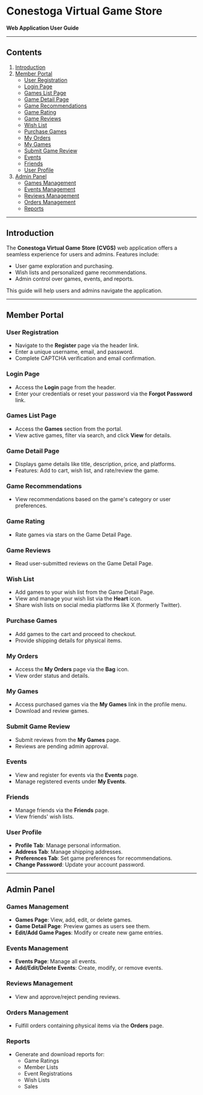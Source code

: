 # Conestoga Virtual Game Store

**Web Application User Guide**

---

## **Contents**

1. [Introduction](#introduction)
2. [Member Portal](#member-portal)
   - [User Registration](#user-registration)
   - [Login Page](#login-page)
   - [Games List Page](#games-list-page)
   - [Game Detail Page](#game-detail-page)
   - [Game Recommendations](#game-recommendations)
   - [Game Rating](#game-rating)
   - [Game Reviews](#game-reviews)
   - [Wish List](#wish-list)
   - [Purchase Games](#purchase-games)
   - [My Orders](#my-orders)
   - [My Games](#my-games)
   - [Submit Game Review](#submit-game-review)
   - [Events](#events)
   - [Friends](#friends)
   - [User Profile](#user-profile)
3. [Admin Panel](#admin-panel)
   - [Games Management](#games-management)
   - [Events Management](#events-management)
   - [Reviews Management](#reviews-management)
   - [Orders Management](#orders-management)
   - [Reports](#reports)

---

## **Introduction**

The **Conestoga Virtual Game Store (CVGS)** web application offers a seamless experience for users and admins. Features include:

- User game exploration and purchasing.
- Wish lists and personalized game recommendations.
- Admin control over games, events, and reports.

This guide will help users and admins navigate the application.

---

## **Member Portal**


### **User Registration**
- Navigate to the **Register** page via the header link.
- Enter a unique username, email, and password.
- Complete CAPTCHA verification and email confirmation.

### **Login Page**
- Access the **Login** page from the header.
- Enter your credentials or reset your password via the **Forgot Password** link.

### **Games List Page**
- Access the **Games** section from the portal.
- View active games, filter via search, and click **View** for details.

### **Game Detail Page**
- Displays game details like title, description, price, and platforms.
- Features: Add to cart, wish list, and rate/review the game.

### **Game Recommendations**
- View recommendations based on the game's category or user preferences.

### **Game Rating**
- Rate games via stars on the Game Detail Page.

### **Game Reviews**
- Read user-submitted reviews on the Game Detail Page.

### **Wish List**
- Add games to your wish list from the Game Detail Page.
- View and manage your wish list via the **Heart** icon.
- Share wish lists on social media platforms like X (formerly Twitter).

### **Purchase Games**
- Add games to the cart and proceed to checkout.
- Provide shipping details for physical items.

### **My Orders**
- Access the **My Orders** page via the **Bag** icon.
- View order status and details.

### **My Games**
- Access purchased games via the **My Games** link in the profile menu.
- Download and review games.

### **Submit Game Review**
- Submit reviews from the **My Games** page.
- Reviews are pending admin approval.

### **Events**
- View and register for events via the **Events** page.
- Manage registered events under **My Events**.

### **Friends**
- Manage friends via the **Friends** page.
- View friends' wish lists.

### **User Profile**
- **Profile Tab**: Manage personal information.
- **Address Tab**: Manage shipping addresses.
- **Preferences Tab**: Set game preferences for recommendations.
- **Change Password**: Update your account password.

---

## **Admin Panel**

### **Games Management**
- **Games Page**: View, add, edit, or delete games.
- **Game Detail Page**: Preview games as users see them.
- **Edit/Add Game Pages**: Modify or create new game entries.

### **Events Management**
- **Events Page**: Manage all events.
- **Add/Edit/Delete Events**: Create, modify, or remove events.

### **Reviews Management**
- View and approve/reject pending reviews.

### **Orders Management**
- Fulfill orders containing physical items via the **Orders** page.

### **Reports**
- Generate and download reports for:
  - Game Ratings
  - Member Lists
  - Event Registrations
  - Wish Lists
  - Sales

